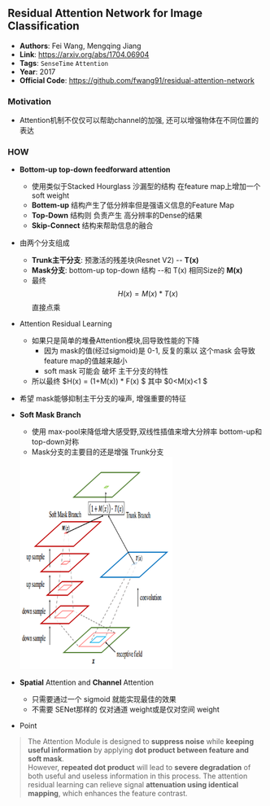 ## Residual Attention Network for Image Classification

- **Authors**: Fei Wang, Mengqing Jiang
- **Link**: https://arxiv.org/abs/1704.06904
- **Tags**: `SenseTime` `Attention` 
- **Year**: 2017 
- **Official Code**: https://github.com/fwang91/residual-attention-network


### Motivation

- Attention机制不仅仅可以帮助channel的加强, 还可以增强物体在不同位置的表达   
  
### HOW

- **Bottom-up top-down feedforward attention**
    - 使用类似于Stacked Hourglass 沙漏型的结构 在feature map上增加一个soft weight  
    - **Bottem-up** 结构产生了低分辨率但是强语义信息的Feature Map  
    - **Top-Down** 结构则 负责产生 高分辨率的Dense的结果   
    - **Skip-Connect** 结构来帮助信息的融合    
  
- 由两个分支组成
    - **Trunk主干分支**: 预激活的残差块(Resnet V2)  -- **T(x)**
    - **Mask分支**: bottom-up top-down 结构 --和 T(x) 相同Size的 **M(x)**
    - 最终 $$H(x) = M(x)*T(x)$$ 直接点乘    
- Attention Residual Learning
    - 如果只是简单的堆叠Attention模块,回导致性能的下降
        - 因为 mask的值(经过sigmoid)是 0-1, 反复的乘以 这个mask 会导致 feature map的值越来越小  
        - soft mask 可能会 破坏 主干分支的特性  
    - 所以最终 $H(x) = (1+M(x)) * F(x) $ 其中 $0<M(x)<1 $
- 希望 mask能够抑制主干分支的噪声, 增强重要的特征  
- **Soft Mask Branch**
    - 使用 max-pool来降低增大感受野,双线性插值来增大分辨率 bottom-up和top-down对称   
    - Mask分支的主要目的还是增强 Trunk分支  
    <img src="IMAGE/Screenshot-20181022175409-424x590.png" alt="drawing" width="300"/>
- **Spatial** Attention and **Channel** Attention
    - 只需要通过一个 sigmoid 就能实现最佳的效果  
    - 不需要 SENet那样的 仅对通道 weight或是仅对空间 weight
- Point
> The
Attention Module is designed to **suppress noise** while **keeping useful information** by applying **dot product between feature and soft mask**.  
> However, **repeated dot product** will lead
to **severe degradation** of both useful and useless information
in this process. 
> The attention residual learning can relieve
signal **attenuation using identical mapping**, which enhances
the feature contrast. 


